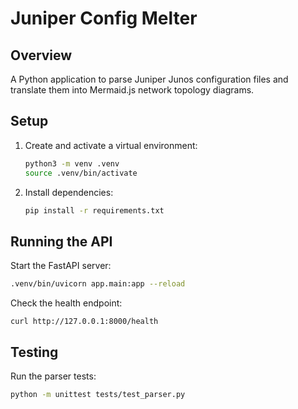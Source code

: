 # Juniper Config Melter

## Overview
A Python application to parse Juniper Junos configuration files and translate them into Mermaid.js network topology diagrams.

## Setup
1. Create and activate a virtual environment:
   ```sh
   python3 -m venv .venv
   source .venv/bin/activate
   ```
2. Install dependencies:
   ```sh
   pip install -r requirements.txt
   ```

## Running the API
Start the FastAPI server:
```sh
.venv/bin/uvicorn app.main:app --reload
```

Check the health endpoint:
```
curl http://127.0.0.1:8000/health
```

## Testing
Run the parser tests:
```sh
python -m unittest tests/test_parser.py
``` 